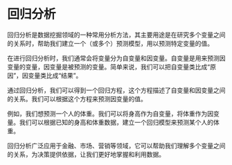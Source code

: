 # 回归分析
回归分析是数据挖掘领域的一种常用分析方法，其主要用途是在研究多个变量之间的关系时，帮助我们建立一个（或多个）预测模型，用以预测特定变量的值。

在进行回归分析时，我们通常会将变量分为自变量和因变量。自变量是用来预测因变量的变量，因变量是被预测的变量。简单来说，我们可以把自变量类比成“原因”，因变量类比成“结果”。

通过回归分析，我们可以得到一个回归方程，这个方程描述了自变量和因变量之间的关系。我们可以根据这个方程来预测因变量的值。

例如，我们想预测一个人的体重。我们可以将身高作为自变量，将体重作为因变量。我们可以根据已知的身高和体重数据，建立一个回归模型来预测某个人的体重。

回归分析广泛应用于金融、市场、营销等领域，它可以帮助我们理解多个变量之间的关系，为决策提供依据，让我们更好地掌握和利用数据。
